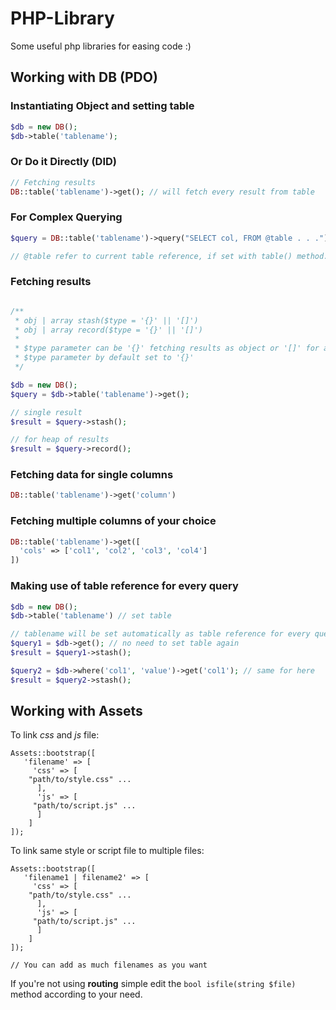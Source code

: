 # PHP-Library
Some useful php libraries for easing code :)

## Working with DB (PDO)


### Instantiating Object and setting table
```php
$db = new DB();
$db->table('tablename');
```

### Or Do it Directly (DID)
```php
// Fetching results
DB::table('tablename')->get(); // will fetch every result from table
```

### For Complex Querying
```php
$query = DB::table('tablename')->query("SELECT col, FROM @table . . .");

// @table refer to current table reference, if set with table() method.
```

### Fetching results
```php

/**
 * obj | array stash($type = '{}' || '[]')
 * obj | array record($type = '{}' || '[]')
 *
 * $type parameter can be '{}' fetching results as object or '[]' for arrays
 * $type parameter by default set to '{}'
 */

$db = new DB();
$query = $db->table('tablename')->get();

// single result
$result = $query->stash();

// for heap of results
$result = $query->record();
```

### Fetching data for single columns
```php
DB::table('tablename')->get('column')
```

### Fetching multiple columns of your choice
```php
DB::table('tablename')->get([
  'cols' => ['col1', 'col2', 'col3', 'col4']
])
```

### Making use of table reference for every query
```php
$db = new DB();
$db->table('tablename') // set table

// tablename will be set automatically as table reference for every query you made
$query1 = $db->get(); // no need to set table again
$result = $query1->stash();

$query2 = $db->where('col1', 'value')->get('col1'); // same for here
$result = $query2->stash();
```


## Working with Assets

To link *css* and *js* file:
```
Assets::bootstrap([
   'filename' => [
     'css' => [
	"path/to/style.css" ...
      ],
      'js' => [
	 "path/to/script.js" ...
      ]
    ]
]);
```

To link same style or script file to multiple files:
```
Assets::bootstrap([
   'filename1 | filename2' => [
     'css' => [
	"path/to/style.css" ...
      ],
      'js' => [
	 "path/to/script.js" ...
      ]
    ]
]);

// You can add as much filenames as you want
```


If you're not using **routing** simple edit the `bool isfile(string $file)` method according to your need.
